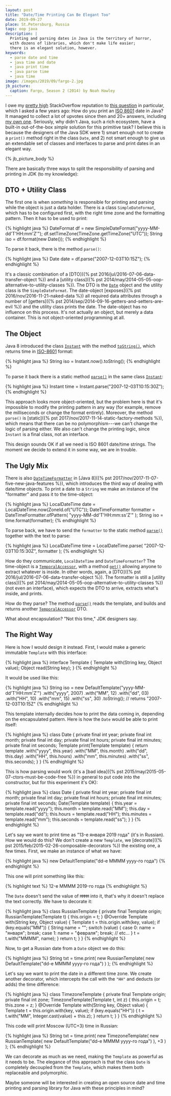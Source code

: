 ```yaml
---
layout: post
title: "Date/Time Printing Can Be Elegant Too"
date: 2019-09-27
place: St.Petersburg, Russia
tags: oop java
description: |
  Printing and parsing dates in Java is the territory of horror,
  with dozens of libraries, which don't make life easier;
  there is an elegant solution, however.
keywords:
  - parse date and time
  - java time and date
  - java print time
  - java parse time
  - java time
image: /images/2019/09/fargo-2.jpg
jb_picture:
  caption: Fargo, Season 2 (2014) by Noah Hawley
---
```


I owe my [pretty high](https://stackoverflow.com/users/187141/yegor256)
StackOverflow reputation to [this question](https://stackoverflow.com/questions/3914404)
in particular, which I asked a few years ago: How do you print an
[ISO 8601](https://en.wikipedia.org/wiki/ISO_8601) date in Java?
It managed to collect a lot of upvotes since then and 20+ answers, including
[my own one](https://stackoverflow.com/a/14274358/187141). Seriously,
why didn't Java, such a rich ecosystem, have a built-in out-of-the-box _simple_
solution for this primitive task? I believe this is because the designers
of the Java SDK were 1) smart enough not to create a `print()` method right in the
class `Date`, and 2) not smart enough to give us an extendable set of classes
and interfaces to parse and print dates in an elegant way.

<!--more-->

{% jb_picture_body %}

There are basically three ways to split the responsibility
of parsing and printing in JDK (to my knowledge):

## DTO + Utility Class

The first one is when _something_ is responsible for printing and parsing
while the object is just a data holder.
There is a class `SimpleDateFormat`, which
has to be configured first, with the right time zone and the formatting pattern.
Then it has to be used to print:

{% highlight java %}
DateFormat df = new SimpleDateFormat("yyyy-MM-dd'T'HH:mm'Z'");
df.setTimeZone(TimeZone.getTimeZone("UTC"));
String iso = df.format(new Date());
{% endhighlight %}

To parse it back, there is the method `parse()`:

{% highlight java %}
Date date = df.parse("2007-12-03T10:15Z");
{% endhighlight %}

It's a classic combination of a
[DTO]({% pst 2016/jul/2016-07-06-data-transfer-object %})
and a
[utility class]({% pst 2014/may/2014-05-05-oop-alternative-to-utility-classes %}).
The DTO is the [`Date`](https://docs.oracle.com/javase/8/docs/api/java/util/Date.html)
object and the utility class is the `SimpleDateFormat`. The date-object
[exposes]({% pst 2016/nov/2016-11-21-naked-data %})
all required data attributes through a number of
[getters]({% pst 2014/sep/2014-09-16-getters-and-setters-are-evil %}) and the utility
class prints the date. The date-object has no influence on this process.
It's not actually an object, but merely a data container.
This is not object-oriented programming at all.

## The Object

Java 8 introduced the class [`Instant`](https://docs.oracle.com/javase/8/docs/api/java/time/Instant.html)
with the method [`toString()`](https://docs.oracle.com/javase/8/docs/api/java/time/Instant.html#toString--),
which returns time in
[ISO-8601](https://en.wikipedia.org/wiki/ISO_8601) format:

{% highlight java %}
String iso = Instant.now().toString();
{% endhighlight %}

To parse it back there is a static method
[`parse()`](https://docs.oracle.com/javase/8/docs/api/java/time/Instant.html#parse-java.lang.CharSequence-)
in the same class [`Instant`](https://docs.oracle.com/javase/8/docs/api/java/time/Instant.html):

{% highlight java %}
Instant time = Instant.parse("2007-12-03T10:15:30Z");
{% endhighlight %}

This approach looks more object-oriented, but
the problem here is that it's impossible to modify the printing
pattern in any way (for example, remove the milliseconds or
change the format entirely). Moreover, the method `parse()` is
[static]({% pst 2017/nov/2017-11-14-static-factory-methods %}),
which means that there can be no polymorphism---we can't change the
logic of parsing either. We also can't change the printing logic,
since `Instant` is a final class, not an interface.

This design sounds OK if all we need is ISO 8601 date/time strings.
The moment we decide to extend it in some way, we are in trouble.

## The Ugly Mix

There is also
[`DateTimeFormatter`](https://docs.oracle.com/javase/8/docs/api/java/time/format/DateTimeFormatter.html)
in [Java 8]({% pst 2017/nov/2017-11-07-five-new-java-features %}),
which introduces the third way of dealing with date/time objects.
To print a date to a `String` we make an instance of the "formatter" and
pass it to the time-object:

{% highlight java %}
LocalDateTime date = LocalDateTime.now(ZoneId.of("UTC"));
DateTimeFormatter formatter = DateTimeFormatter.ofPattern(
  "yyyy-MM-dd'T'HH:mm:ss'Z'"
);
String iso = time.format(formatter);
{% endhighlight %}

To parse back, we have to send the `formatter` to the static method
[`parse()`](https://docs.oracle.com/javase/8/docs/api/java/time/LocalDate.html#parse-java.lang.CharSequence-java.time.format.DateTimeFormatter-)
together with the text to parse:

{% highlight java %}
LocalDateTime time = LocalDateTime.parse(
  "2007-12-03T10:15:30Z", formatter
);
{% endhighlight %}

How do they communicate, `LocalDateTime` and `DateTimeFormatter`?
The time-object is a
[`TemporalAccessor`](https://docs.oracle.com/javase/8/docs/api/java/time/temporal/TemporalAccessor.html),
with a method [`get()`](https://docs.oracle.com/javase/8/docs/api/java/time/temporal/TemporalAccessor.html#get-java.time.temporal.TemporalField-)
allowing anyone to extract whatever is inside. In other words, again, a
[DTO]({% pst 2016/jul/2016-07-06-data-transfer-object %}).
The formatter is still a
[utility class]({% pst 2014/may/2014-05-05-oop-alternative-to-utility-classes %}) (not even an interface),
which expects the DTO to arrive, extracts what's inside, and prints.

How do they parse? The method
[`parse()`](https://docs.oracle.com/javase/8/docs/api/java/time/format/DateTimeFormatter.html#parse-java.lang.CharSequence-)
reads the template, and builds and returns another
[`TemporalAccessor`](https://docs.oracle.com/javase/8/docs/api/java/time/temporal/TemporalAccessor.html)
DTO.

What about encapsulation? "Not this time," JDK designers say.

## The Right Way

Here is how I would design it instead. First, I would make a generic
immutable `Template` with this interface:

{% highlight java %}
interface Template {
  Template with(String key, Object value);
  Object read(String key);
}
{% endhighlight %}

It would be used like this:

{% highlight java %}
String iso = new DefaultTemplate("yyyy-MM-dd'T'HH:mm'Z'")
  .with("yyyy", 2007)
  .with("MM", 12)
  .with("dd", 03)
  .with("HH", 10)
  .with("mm", 15)
  .with("ss", 30)
  .toString(); // returns "2007-12-03T10:15Z"
{% endhighlight %}

This template internally decides how to print the data coming in,
depending on the encapsulated pattern. Here is how the `Date` would be
able to print itself:

{% highlight java %}
class Date {
  private final int year;
  private final int month;
  private final int day;
  private final int hours;
  private final int minutes;
  private final int seconds;
  Template print(Template template) {
    return template
      .with("yyyy", this.year)
      .with("MM", this.month)
      .with("dd", this.day)
      .with("HH", this.hours)
      .with("mm", this.minutes)
      .with("ss", this.seconds);
  }
}
{% endhighlight %}

This is how parsing would work
(it's a [bad idea]({% pst 2015/may/2015-05-07-ctors-must-be-code-free %})
in general to put code into the constructor, but for this experiment it's OK):

{% highlight java %}
class Date {
  private final int year;
  private final int month;
  private final int day;
  private final int hours;
  private final int minutes;
  private final int seconds;
  Date(Template template) {
    this.year = template.read("yyyy");
    this.month = template.read("MM");
    this.day = template.read("dd");
    this.hours = template.read("HH");
    this.minutes = template.read("mm");
    this.seconds = template.read("ss");
  }
 }
{% endhighlight %}

Let's say we want to print time as "13-е января 2019 года" (it's in Russian).
How we would do this? We don't create a new `Template`, we
[decorate]({% pst 2015/feb/2015-02-26-composable-decorators %}) the
existing one, a few times. First, we make an instance of what we have:

{% highlight java %}
new DefaultTemplate("dd-е MMMM yyyy-го года")
{% endhighlight %}

This one will print something like this:

{% highlight text %}
12-е MMMM 2019-го года
{% endhighlight %}

The `Date` doesn't send the value of `MMMM` into it, that's why it doesn't
replace the text correctly. We have to decorate it:

{% highlight java %}
class RussianTemplate {
  private final Template origin;
  RussianTemplate(Template t) {
    this.origin = t;
  }
  @Override
  Template with(String key, Object value) {
    Template t = this.origin.with(key, value);
    if (key.equals("MM")) {
      String name = "";
      switch (value) {
      case 0:
        name = "января";
        break;
      case 1:
        name = "февраля";
        break;
        // etc...
      }
      t = t.with("MMMM", name);
    }
    return t;
  }
}
{% endhighlight %}

Now, to get a Russian date from a `Date` object we do this:

{% highlight java %}
String txt = time.print(
  new RussianTemplate(
    new DefaultTemplate("dd-е MMMM yyyy-го года")
  )
);
{% endhighlight %}

Let's say we want to print the date in a different time zone. We create another
decorator, which intercepts the call with the `"HH"` and deducts (or adds)
the time difference:

{% highlight java %}
class TimezoneTemplate {
  private final Template origin;
  private final int zone;
  TimezoneTemplate(Template t, int z) {
    this.origin = t;
    this.zone = z;
  }
  @Override
  Template with(String key, Object value) {
    Template t = this.origin.with(key, value);
    if (key.equals("HH")) {
      t = t.with("MM", Integer.cast(value) + this.z);
    }
    return t;
  }
}
{% endhighlight %}

This code will print Moscow (UTC+3) time in Russian:

{% highlight java %}
String txt = time.print(
  new TimezoneTemplate(
    new RussianTemplate(
      new DefaultTemplate("dd-е MMMM yyyy-го года")
    ),
    +3
  )
);
{% endhighlight %}

We can decorate as much as we need, making the `Template` as powerful
as it needs to be. The elegance of this approach is that the class
`Date` is completely decoupled from the `Template`, which makes them
both replaceable and polymorphic.

Maybe someone will be interested in creating an open source
date and time printing and parsing library for Java with these
principles in mind?


